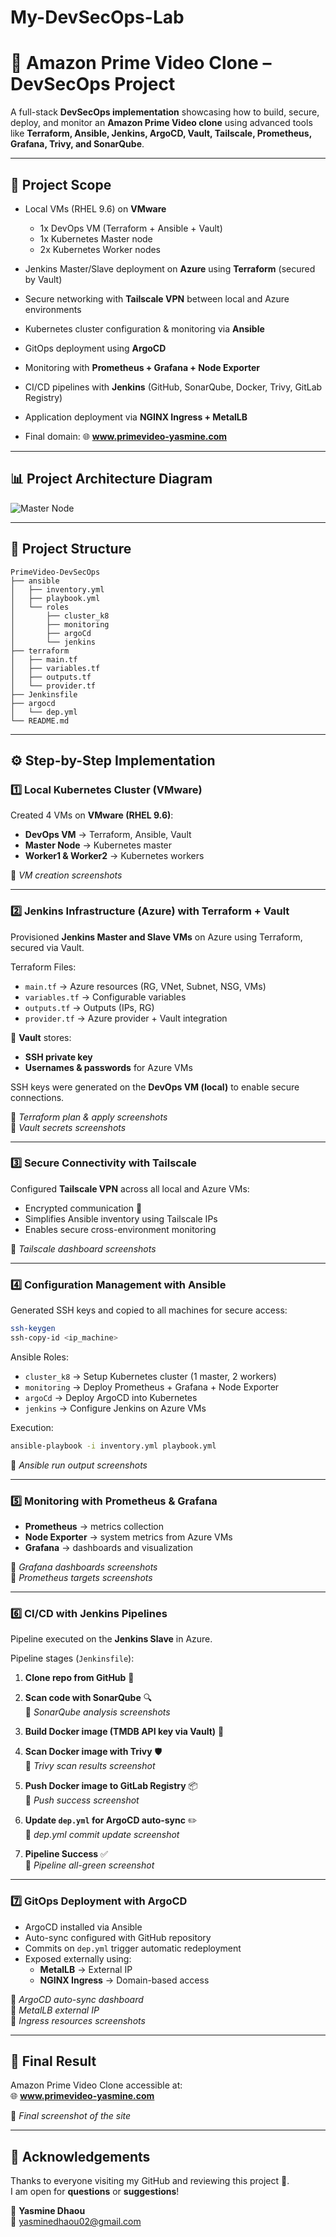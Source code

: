 # My-DevSecOps-Lab

# 🎥 Amazon Prime Video Clone – DevSecOps Project

A full-stack **DevSecOps implementation** showcasing how to build, secure, deploy, and monitor an **Amazon Prime Video clone** using advanced tools like **Terraform, Ansible, Jenkins, ArgoCD, Vault, Tailscale, Prometheus, Grafana, Trivy, and SonarQube**.

---

## 🧩 Project Scope

- Local VMs (RHEL 9.6) on **VMware**  
  - 1x DevOps VM (Terraform + Ansible + Vault)  
  - 1x Kubernetes Master node  
  - 2x Kubernetes Worker nodes  

- Jenkins Master/Slave deployment on **Azure** using **Terraform** (secured by Vault)  
- Secure networking with **Tailscale VPN** between local and Azure environments  
- Kubernetes cluster configuration & monitoring via **Ansible**  
- GitOps deployment using **ArgoCD**  
- Monitoring with **Prometheus + Grafana + Node Exporter**  
- CI/CD pipelines with **Jenkins** (GitHub, SonarQube, Docker, Trivy, GitLab Registry)  
- Application deployment via **NGINX Ingress + MetalLB**  
- Final domain: 🌐 **www.primevideo-yasmine.com**

---

## 📊 Project Architecture Diagram


![Master Node](https://github.com/user-attachments/assets/e30a660a-eb03-46e4-934d-91bdc50a14a0)

---

## 📁 Project Structure
```
PrimeVideo-DevSecOps
├── ansible
│   ├── inventory.yml
│   ├── playbook.yml
│   └── roles
│       ├── cluster_k8
│       ├── monitoring
│       ├── argoCd
│       └── jenkins
├── terraform
│   ├── main.tf
│   ├── variables.tf
│   ├── outputs.tf
│   └── provider.tf
├── Jenkinsfile
├── argocd
│   └── dep.yml
└── README.md
```

---

## ⚙️ Step-by-Step Implementation

### 1️⃣ Local Kubernetes Cluster (VMware)

Created 4 VMs on **VMware (RHEL 9.6)**:  
- **DevOps VM** → Terraform, Ansible, Vault  
- **Master Node** → Kubernetes master  
- **Worker1 & Worker2** → Kubernetes workers  

📸 *VM creation screenshots*

---

### 2️⃣ Jenkins Infrastructure (Azure) with Terraform + Vault

Provisioned **Jenkins Master and Slave VMs** on Azure using Terraform, secured via Vault.

Terraform Files:
- `main.tf` → Azure resources (RG, VNet, Subnet, NSG, VMs)  
- `variables.tf` → Configurable variables  
- `outputs.tf` → Outputs (IPs, RG)  
- `provider.tf` → Azure provider + Vault integration  

🔐 **Vault** stores:  
- **SSH private key**  
- **Usernames & passwords** for Azure VMs  

SSH keys were generated on the **DevOps VM (local)** to enable secure connections.  

📸 *Terraform plan & apply screenshots*  
📸 *Vault secrets screenshots*

---

### 3️⃣ Secure Connectivity with Tailscale

Configured **Tailscale VPN** across all local and Azure VMs:  
- Encrypted communication 🔐  
- Simplifies Ansible inventory using Tailscale IPs  
- Enables secure cross-environment monitoring  

📸 *Tailscale dashboard screenshots*

---

### 4️⃣ Configuration Management with Ansible

Generated SSH keys and copied to all machines for secure access:  
```bash
ssh-keygen
ssh-copy-id <ip_machine>
```

Ansible Roles:
- `cluster_k8` → Setup Kubernetes cluster (1 master, 2 workers)  
- `monitoring` → Deploy Prometheus + Grafana + Node Exporter  
- `argoCd` → Deploy ArgoCD into Kubernetes  
- `jenkins` → Configure Jenkins on Azure VMs  

Execution:
```bash
ansible-playbook -i inventory.yml playbook.yml
```

📸 *Ansible run output screenshots*

---

### 5️⃣ Monitoring with Prometheus & Grafana

- **Prometheus** → metrics collection  
- **Node Exporter** → system metrics from Azure VMs  
- **Grafana** → dashboards and visualization  

📸 *Grafana dashboards screenshots*  
📸 *Prometheus targets screenshots*

---

### 6️⃣ CI/CD with Jenkins Pipelines

Pipeline executed on the **Jenkins Slave** in Azure.

Pipeline stages (`Jenkinsfile`):

1. **Clone repo from GitHub** 📁  

2. **Scan code with SonarQube** 🔍  
   📸 *SonarQube analysis screenshots*  

3. **Build Docker image (TMDB API key via Vault)** 🐋  

4. **Scan Docker image with Trivy** 🛡️  
   📸 *Trivy scan results screenshot*  

5. **Push Docker image to GitLab Registry** 📦  
   📸 *Push success screenshot*  

6. **Update `dep.yml` for ArgoCD auto-sync** ✏️  
   📸 *dep.yml commit update screenshot*  

7. **Pipeline Success** ✅  
   📸 *Pipeline all-green screenshot*

---

### 7️⃣ GitOps Deployment with ArgoCD

- ArgoCD installed via Ansible  
- Auto-sync configured with GitHub repository  
- Commits on `dep.yml` trigger automatic redeployment  
- Exposed externally using:  
  - **MetalLB** → External IP  
  - **NGINX Ingress** → Domain-based access  

📸 *ArgoCD auto-sync dashboard*  
📸 *MetalLB external IP*  
📸 *Ingress resources screenshots*

---

## 🎯 Final Result

Amazon Prime Video Clone accessible at:  
🌐 **www.primevideo-yasmine.com**

📸 *Final screenshot of the site*

---

## 🙏 Acknowledgements

Thanks to everyone visiting my GitHub and reviewing this project 🚀.  
I am open for **questions** or **suggestions**!  

👤 **Yasmine Dhaou**  
📧 [yasminedhaou02@gmail.com](mailto:yasminedhaou02@gmail.com)

